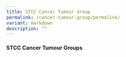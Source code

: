 ```yaml
---
title: STCC Cancer Tumour Group
permalink: /cancer-tumour-group/permalink/
variant: markdown
description: ""
---
```

#### STCC Cancer Tumour Groups